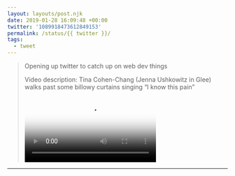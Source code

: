 ```yaml
---
layout: layouts/post.njk
date: 2019-01-28 16:09:48 +00:00
twitter: '1089918473612849153'
permalink: /status/{{ twitter }}/
tags: 
  - tweet
---
```


> Opening up twitter to catch up on web dev things 
> 
> <p class="sr-only">Video description: Tina Cohen-Chang (Jenna Ushkowitz in Glee) walks past some billowy curtains singing “I know this pain”</p>
> 
> <video controls loop preload="metadata" poster="/img/DyArCR-UUAAdDyc.jpg"><source src="/img/1089918473612849153-DyArCR-UUAAdDyc.mp4">Your browser does not support the video tag.</video>

---
